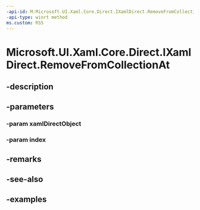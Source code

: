 ```yaml
---
-api-id: M:Microsoft.UI.Xaml.Core.Direct.IXamlDirect.RemoveFromCollectionAt(Microsoft.UI.Xaml.Core.Direct.XamlDirectObject,System.UInt32)
-api-type: winrt method
ms.custom: RS5
---
```


<!-- Method syntax.
public void IXamlDirect.RemoveFromCollectionAt(XamlDirectObject xamlDirectObject, UInt32 index)
-->

# Microsoft.UI.Xaml.Core.Direct.IXamlDirect.RemoveFromCollectionAt

## -description

## -parameters
### -param xamlDirectObject

### -param index

## -remarks

## -see-also

## -examples

